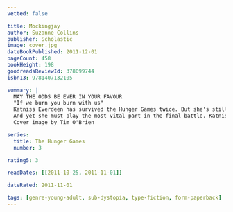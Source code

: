 ```yaml
---
vetted: false

title: Mockingjay
author: Suzanne Collins
publisher: Scholastic
image: cover.jpg
dateBookPublished: 2011-12-01
pageCount: 458
bookHeight: 198
goodreadsReviewId: 378099744
isbn13: 9781407132105

summary: |
  MAY THE ODDS BE EVER IN YOUR FAVOUR
  "If we burn you burn with us"
  Katniss Everdeen has survived the Hunger Games twice. But she's still not safe. A revolution is unfolding, and everyone, it seems, has had a hand in the carefully laid plans -- everyone except Katniss.
  And yet she must play the most vital part in the final battle. Katniss must become their Mockingjay -- the symbol of rebellion -- no matter what the personal cost.
  Cover image by Tim O'Brien

series:
  title: The Hunger Games
  number: 3

rating5: 3

readDates: [[2011-10-25, 2011-11-01]]

dateRated: 2011-11-01

tags: [genre-young-adult, sub-dystopia, type-fiction, form-paperback]
---
```

